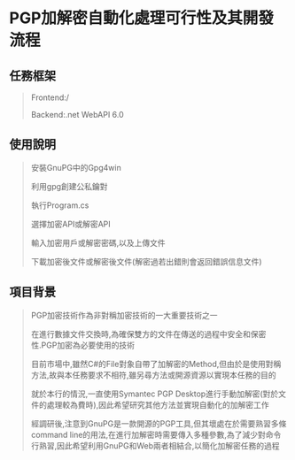 # PGP加解密自動化處理可行性及其開發流程
## 任務框架
> Frontend:/
> 
> Backend:.net WebAPI 6.0

## 使用說明
> 安裝GnuPG中的Gpg4win
> 
> 利用gpg創建公私鑰對
> 
> 執行Program.cs
> 
> 選擇加密API或解密API
> 
> 輸入加密用戶或解密密碼,以及上傳文件
> 
> 下載加密後文件或解密後文件(解密過若出錯則會返回錯誤信息文件)

## 項目背景
> PGP加密技術作為非對稱加密技術的一大重要技術之一
> 
> 在進行數據文件交換時,為確保雙方的文件在傳送的過程中安全和保密性.PGP加密為必要使用的技術
> 
> 目前市場中,雖然C#的File對象自帶了加解密的Method,但由於是使用對稱方法,故與本任務要求不相符,雖另尋方法或開源資源以實現本任務的目的
> 
> 就於本行的情況,一直使用Symantec PGP Desktop進行手動加解密(對於文件的處理較為費時),因此希望研究其他方法並實現自動化的加解密工作
> 
> 經調研後,注意到GnuPG是一款開源的PGP工具,但其壞處在於需要熟習多條command line的用法,在進行加解密時需要傳入多種參數,為了減少對命令行熟習,因此希望利用GnuPG和Web兩者相結合,以簡化加解密任務的過程
